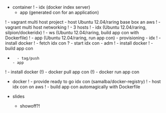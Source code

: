   - container
!   - idx (docker index server)
    - app (generated con for an application)


! - vagrant multi host project
    - host Ubuntu 12.04/raring base box an aws
!   - vagrant multi host networking
!   - 3 hosts
!     - idx (Ubuntu 12.04/raring, silpion/dockeridx)
!     - ws  (Ubuntu 12.04/raring, build app con with Dockerfile)
!     - app (Ubuntu 12.04/raring, run app con)
    - provisioning
      - idx
!       - install docker
!       - fetch idx con
?       - start idx con
      - adm
!       - install docker
!       - build app con
*       - tag/push
      - app
!       - install docker
(!)     - docker pull app con
(!)     - docker run app con


  - docker
!   - provide ready to go idx con (samalba/docker-registry)
!     - host idx con on aws
!   - build app con automagically with Dockerfile


  - slides
    - showoff?!
